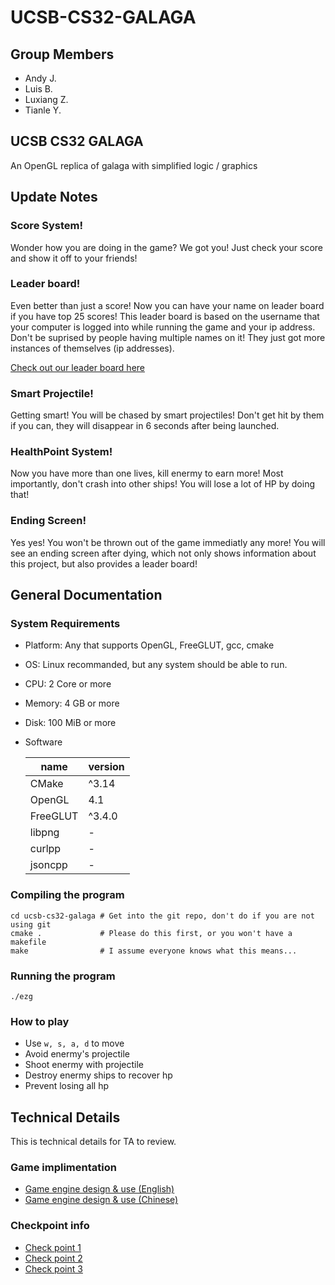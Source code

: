 # UCSB-CS32-GALAGA
## Group Members
- Andy J.
- Luis B.
- Luxiang Z.
- Tianle Y.

## UCSB CS32 GALAGA

An OpenGL replica of galaga with simplified logic / graphics

## Update Notes
### Score System!
Wonder how you are doing in the game? We got you! Just check your score and show it off to your friends!
### Leader board!
Even better than just a score! Now you can have your name on leader board if you have top 25 scores!
This leader board is based on the username that your computer is logged into while running the game and your
ip address. Don't be suprised by people having multiple names on it! They just got more instances of themselves (ip addresses).

[Check out our leader board here](https://yuxiaolejs.github.io/ucsb-cs32-galaga/leaderboard.html)
### Smart Projectile!
Getting smart! You will be chased by smart projectiles! Don't get hit by them if you can, they will disappear in 6 seconds after being launched.
### HealthPoint System!
Now you have more than one lives, kill enermy to earn more! Most importantly, don't crash into other ships! You will lose a lot of HP by doing that!
### Ending Screen!
Yes yes! You won't be thrown out of the game immediatly any more! You will see an ending screen after dying, which not only shows information about this project, but also provides a leader board!

## General Documentation
### System Requirements
- Platform: Any that supports OpenGL, FreeGLUT, gcc, cmake
- OS: Linux recommanded, but any system should be able to run.
- CPU: 2 Core or more
- Memory: 4 GB or more
- Disk: 100 MiB or more
- Software


  | name     | version |
  | -------- | ------- |
  | CMake    | ^3.14   |
  | OpenGL   | 4.1     |
  | FreeGLUT | ^3.4.0  |
  | libpng   | -       |
  | curlpp   | -       |
  | jsoncpp  | -       |


### Compiling the program
```
cd ucsb-cs32-galaga # Get into the git repo, don't do if you are not using git
cmake .             # Please do this first, or you won't have a makefile
make                # I assume everyone knows what this means...
```
### Running the program
```
./ezg
```

### How to play
- Use `w, s, a, d` to move
- Avoid enermy's projectile
- Shoot enermy with projectile
- Destroy enermy ships to recover hp
- Prevent losing all hp

## Technical Details
This is technical details for TA to review.
### Game implimentation
- [Game engine design & use (English)](engine.md)
- [Game engine design & use (Chinese)](engine-cn.md)
### Checkpoint info
- [Check point 1](ckpt1.md)
- [Check point 2](ckpt2.md)
- [Check point 3](ckpt3.md)